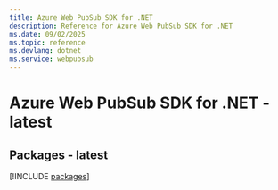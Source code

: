 ```yaml
---
title: Azure Web PubSub SDK for .NET
description: Reference for Azure Web PubSub SDK for .NET
ms.date: 09/02/2025
ms.topic: reference
ms.devlang: dotnet
ms.service: webpubsub
---
```

# Azure Web PubSub SDK for .NET - latest
## Packages - latest
[!INCLUDE [packages](web-pubsub-index.md)]
